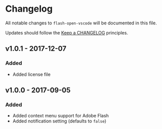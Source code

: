 # Changelog

All notable changes to `flash-open-vscode` will be documented in this file.

Updates should follow the [Keep a CHANGELOG](http://keepachangelog.com/) principles.

## v1.0.1 - 2017-12-07

### Added
- Added license file

## v1.0.0 - 2017-09-05

### Added
- Added context menu support for Adobe Flash
- Added notification setting (defaults to `false`)

